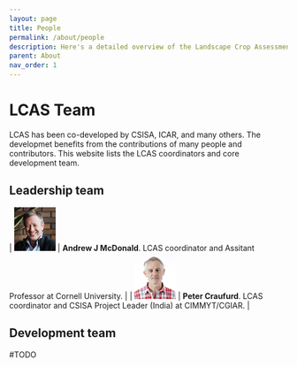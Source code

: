 ```yaml
---
layout: page
title: People
permalink: /about/people
description: Here's a detailed overview of the Landscape Crop Assessment Survey (LCAS), it's modules and how it helps to collect big data that support sustainability transitions in agriculture. 
parent: About
nav_order: 1
---
```


# LCAS Team


LCAS has been co-developed by CSISA, ICAR, and many others. The developmet benefits from the contributions of many people and contributors. This website lists the LCAS coordinators and core development team.


## Leadership team

| ![](people/ajm.jpg) | **Andrew J McDonald**. LCAS coordinator and Assitant Professor at Cornell University. |
| ![](people/pc.jpg) | **Peter Craufurd**. LCAS coordinator and CSISA Project Leader (India) at CIMMYT/CGIAR. |


## Development team

#TODO 


